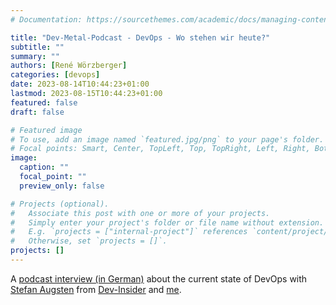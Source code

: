 ```yaml
---
# Documentation: https://sourcethemes.com/academic/docs/managing-content/

title: "Dev-Metal-Podcast - DevOps - Wo stehen wir heute?"
subtitle: ""
summary: ""
authors: [René Wörzberger]
categories: [devops]
date: 2023-08-14T10:44:23+01:00
lastmod: 2023-08-15T10:44:23+01:00
featured: false
draft: false

# Featured image
# To use, add an image named `featured.jpg/png` to your page's folder.
# Focal points: Smart, Center, TopLeft, Top, TopRight, Left, Right, BottomLeft, Bottom, BottomRight.
image:
  caption: ""
  focal_point: ""
  preview_only: false

# Projects (optional).
#   Associate this post with one or more of your projects.
#   Simply enter your project's folder or file name without extension.
#   E.g. `projects = ["internal-project"]` references `content/project/deep-learning/index.md`.
#   Otherwise, set `projects = []`.
projects: []
---
```


A [podcast interview (in German)](https://www.dev-insider.de/devops-trends-herausforderungen-dev-metal-podcast-a-2d927dbc117749fd7a788e6de76227b0/) about the current state of DevOps with [Stefan Augsten](https://www.dev-insider.de/autor/stephan-augsten/27321/) from [Dev-Insider](https://www.dev-insider.de/) and [me](/).